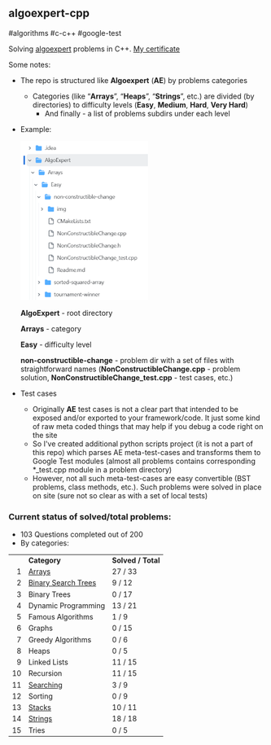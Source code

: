 ## algoexpert-cpp

#algorithms #c-c++ #google-test

Solving [algoexpert](https://www.algoexpert.io/questions) problems in C++. [My certificate](https://certificate.algoexpert.io/AE-c8dba87ec3)

Some notes:

*   The repo is structured like **Algoexpert** (**AE**) by problems categories

    *   Categories (like “**Arrays**”, “**Heaps**”, “**Strings**”, etc.) are divided (by directories) to difficulty levels (**Easy**, **Medium**, **Hard**, **Very Hard**)
        *   And finally - a list of problems subdirs under each level 

*   Example:

    ![](images/ae01.png)

    **AlgoExpert** - root directory

    **Arrays** - category

    **Easy** - difficulty level

    **non-constructible-change** - problem dir with a set of files with straightforward names (**NonConstructibleChange.cpp** - problem solution, **NonConstructibleChange_test.cpp** - test cases, etc.)  

        
    
*   Test cases
    *   Originally **AE** test cases is not a clear part that intended to be exposed and/or exported to your framework/code. It just some kind of raw meta coded things that may help if you debug a code right on the site
    *   So I've created additional python scripts project (it is not a part of this repo) which parses AE meta-test-cases and transforms them to Google Test modules (almost all problems contains corresponding \*\_test.cpp module in a problem directory)
    *   However, not all such meta-test-cases are easy convertible (BST problems, class methods, etc.). Such problems were solved in place on site (sure not so clear as with a set of local tests)

### Current status of solved/total problems:

*   103 Questions completed out of 200
*   By categories:

<table>
    <tbody>
        <tr>
            <td>
                &nbsp;
            </td>
            <td>
                <strong>Category</strong>
            </td>
            <td>
                <strong>Solved / Total</strong>
            </td>
        </tr>
        <tr>
            <td style="text-align:right;">
                1
            </td>
            <td>
                <a href="AlgoExpert/Arrays/">Arrays</a>
            </td>
            <td>
                27 / 33
            </td>
        </tr>
        <tr>
            <td style="text-align:right;">
                2
            </td>
            <td>
                <a href="AlgoExpert/BinarySearchTrees/">Binary Search Trees</a>
            </td>
            <td>
                9 / 12
            </td>
        </tr>
        <tr>
            <td style="text-align:right;">
                3
            </td>
            <td>
                Binary Trees
            </td>
            <td>
                0 / 17
            </td>
        </tr>
        <tr>
            <td style="text-align:right;">
                4
            </td>
            <td>
                Dynamic Programming
            </td>
            <td>
                13 / 21
            </td>
        </tr>
        <tr>
            <td style="text-align:right;">
                5
            </td>
            <td>
                Famous Algorithms
            </td>
            <td>
                1 / 9
            </td>
        </tr>
        <tr>
            <td style="text-align:right;">
                6
            </td>
            <td>
                Graphs
            </td>
            <td>
                0 / 15
            </td>
        </tr>
        <tr>
            <td style="text-align:right;">
                7
            </td>
            <td>
                Greedy Algorithms
            </td>
            <td>
                0 / 6
            </td>
        </tr>
        <tr>
            <td style="text-align:right;">
                8
            </td>
            <td>
                Heaps
            </td>
            <td>
                0 / 5
            </td>
        </tr>
        <tr>
            <td style="text-align:right;">
                9
            </td>
            <td>
                Linked Lists
            </td>
            <td>
                11 / 15
            </td>
        </tr>
        <tr>
            <td style="text-align:right;">
                10
            </td>
            <td>
                Recursion
            </td>
            <td>
                11 / 15
            </td>
        </tr>
        <tr>
            <td style="text-align:right;">
                11
            </td>
            <td>
                <a href="AlgoExpert/Searching/">Searching</a>
            </td>
            <td>
                3 / 9
            </td>
        </tr>
        <tr>
            <td style="text-align:right;">
                12
            </td>
            <td>
                Sorting
            </td>
            <td>
                0 / 9
            </td>
        </tr>
        <tr>
            <td style="text-align:right;">
                13
            </td>
            <td>
                <a href="AlgoExpert/Stacks/">Stacks</a>
            </td>
            <td>
                10 / 11
            </td>
        </tr>
        <tr>
            <td style="text-align:right;">
                14
            </td>
            <td>
                <a href="AlgoExpert/Strings/">Strings</a>
            </td>
            <td>
                18 / 18
            </td>
        </tr>
        <tr>
            <td style="text-align:right;">
                15
            </td>
            <td>
                Tries
            </td>
            <td>
                0 / 5
            </td>
        </tr>
    </tbody>
</table>
